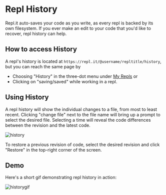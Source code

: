 # Repl History
Repl.it auto-saves your code as you write, as every repl is backed by its own filesystem. If you ever make an edit to your code that you'd like to recover, repl history can help.

## How to access History
A repl's history is located at `https://repl.it/@username/repltitle/history`, but you can reach the same page by
  - Choosing "History" in the three-dot menu under [My Repls](https://repl.it/repls) or
  - Clicking on "saving/saved" while working in a repl.

## Using History

A repl history will show the individual changes to a file, from most to least recent. Clicking "change file" next to the file name will bring up a prompt to select the desired file. Selecting a time will reveal the code differences between the revision and the latest code. 

![history](https://docs.repl.it/images/repls/history.png)

To restore a previous revision of code, select the desired revision and click "Restore" in the top-right corner of the screen.

## Demo

Here's a short gif demonstrating repl history in action:

![historygif](https://docs.repl.it/images/repls/history.gif)
